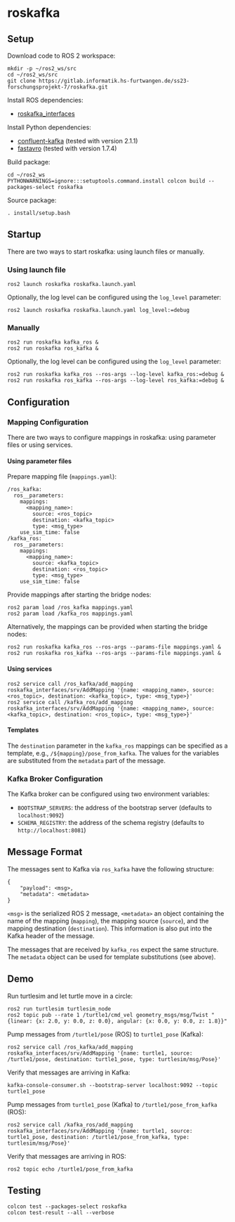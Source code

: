 # roskafka

## Setup

Download code to ROS 2 workspace:

    mkdir -p ~/ros2_ws/src
    cd ~/ros2_ws/src
    git clone https://gitlab.informatik.hs-furtwangen.de/ss23-forschungsprojekt-7/roskafka.git

Install ROS dependencies:
- [roskafka_interfaces](https://gitlab.informatik.hs-furtwangen.de/ss23-forschungsprojekt-7/roskafka_interfaces)

Install Python dependencies:
- [confluent-kafka](https://pypi.org/project/confluent-kafka/) (tested with version 2.1.1)
- [fastavro](https://pypi.org/project/fastavro/) (tested with version 1.7.4)

Build package:

    cd ~/ros2_ws
    PYTHONWARNINGS=ignore:::setuptools.command.install colcon build --packages-select roskafka

Source package:

    . install/setup.bash


## Startup

There are two ways to start roskafka: using launch files or manually.

### Using launch file

    ros2 launch roskafka roskafka.launch.yaml

Optionally, the log level can be configured using the `log_level` parameter:

    ros2 launch roskafka roskafka.launch.yaml log_level:=debug

### Manually

    ros2 run roskafka kafka_ros &
    ros2 run roskafka ros_kafka &

Optionally, the log level can be configured using the `log_level` parameter:

    ros2 run roskafka kafka_ros --ros-args --log-level kafka_ros:=debug &
    ros2 run roskafka ros_kafka --ros-args --log-level ros_kafka:=debug &


## Configuration

### Mapping Configuration

There are two ways to configure mappings in roskafka: using parameter files or
using services.

#### Using parameter files

Prepare mapping file (`mappings.yaml`):

    /ros_kafka:
      ros__parameters:
        mappings:
          <mapping_name>:
            source: <ros_topic>
            destination: <kafka_topic>
            type: <msg_type>
        use_sim_time: false
    /kafka_ros:
      ros__parameters:
        mappings:
          <mapping_name>:
            source: <kafka_topic>
            destination: <ros_topic>
            type: <msg_type>
        use_sim_time: false

Provide mappings after starting the bridge nodes:

    ros2 param load /ros_kafka mappings.yaml
    ros2 param load /kafka_ros mappings.yaml

Alternatively, the mappings can be provided when starting the bridge nodes:

    ros2 run roskafka kafka_ros --ros-args --params-file mappings.yaml &
    ros2 run roskafka ros_kafka --ros-args --params-file mappings.yaml &

#### Using services

    ros2 service call /ros_kafka/add_mapping roskafka_interfaces/srv/AddMapping '{name: <mapping_name>, source: <ros_topic>, destination: <kafka_topic>, type: <msg_type>}'
    ros2 service call /kafka_ros/add_mapping roskafka_interfaces/srv/AddMapping '{name: <mapping_name>, source: <kafka_topic>, destination: <ros_topic>, type: <msg_type>}'

#### Templates

The `destination` parameter in the `kafka_ros` mappings can be specified as a
template, e.g., `/${mapping}/pose_from_kafka`. The values for the variables are
substituted from the `metadata` part of the message.

### Kafka Broker Configuration

The Kafka broker can be configured using two environment variables:
- `BOOTSTRAP_SERVERS`: the address of the bootstrap server (defaults to
  `localhost:9092`)
- `SCHEMA_REGISTRY`: the address of the schema registry (defaults to
  `http://localhost:8081`)


## Message Format

The messages sent to Kafka via `ros_kafka` have the following structure:

    {
        "payload": <msg>,
        "metadata": <metadata>
    }

`<msg>` is the serialized ROS 2 message, `<metadata>` an object containing the
name of the mapping (`mapping`), the mapping source (`source`), and the mapping
destination (`destination`). This information is also put into the Kafka header
of the message.

The messages that are received by `kafka_ros` expect the same structure. The
`metadata` object can be used for template substitutions (see above).


## Demo

Run turtlesim and let turtle move in a circle:

    ros2 run turtlesim turtlesim_node
    ros2 topic pub --rate 1 /turtle1/cmd_vel geometry_msgs/msg/Twist "{linear: {x: 2.0, y: 0.0, z: 0.0}, angular: {x: 0.0, y: 0.0, z: 1.8}}"

Pump messages from `/turtle1/pose` (ROS) to `turtle1_pose` (Kafka):

    ros2 service call /ros_kafka/add_mapping roskafka_interfaces/srv/AddMapping '{name: turtle1, source: /turtle1/pose, destination: turtle1_pose, type: turtlesim/msg/Pose}'

Verify that messages are arriving in Kafka:

    kafka-console-consumer.sh --bootstrap-server localhost:9092 --topic turtle1_pose

Pump messages from `turtle1_pose` (Kafka) to `/turtle1/pose_from_kafka` (ROS):

    ros2 service call /kafka_ros/add_mapping roskafka_interfaces/srv/AddMapping '{name: turtle1, source: turtle1_pose, destination: /turtle1/pose_from_kafka, type: turtlesim/msg/Pose}'

Verify that messages are arriving in ROS:

    ros2 topic echo /turtle1/pose_from_kafka


## Testing

    colcon test --packages-select roskafka
    colcon test-result --all --verbose
